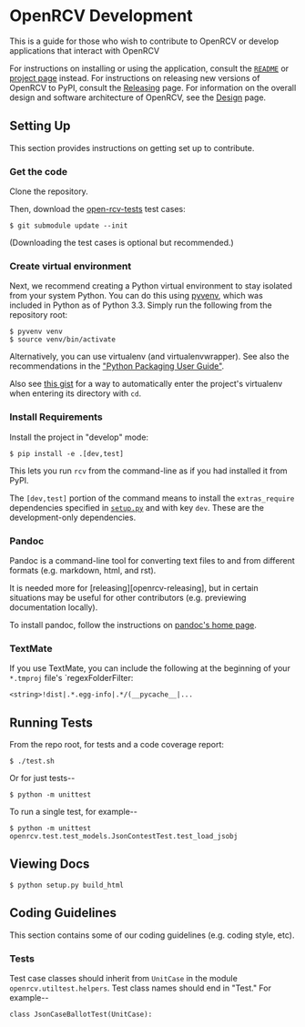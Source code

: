 OpenRCV Development
===================

This is a guide for those who wish to contribute to OpenRCV or develop
applications that interact with OpenRCV

For instructions on installing or using the application, consult the
[`README`][doc-readme] or [project page][open-rcv] instead.
For instructions on releasing new versions of OpenRCV to PyPI, consult
the [Releasing][doc-releasing] page.
For information on the overall design and software architecture of
OpenRCV, see the [Design][doc-design] page.


Setting Up
----------

This section provides instructions on getting set up to contribute.


### Get the code

Clone the repository.

Then, download the [open-rcv-tests][open-rcv-tests] test cases:

    $ git submodule update --init

(Downloading the test cases is optional but recommended.)


### Create virtual environment

Next, we recommend creating a Python virtual environment to stay
isolated from your system Python.  You can do this using [pyvenv][venv],
which was included in Python as of Python 3.3.  Simply run the following
from the repository root:

    $ pyvenv venv
    $ source venv/bin/activate

Alternatively, you can use virtualenv (and virtualenvwrapper).  See
also the recommendations in the ["Python Packaging User Guide"][pug].

Also see [this gist][workon-gist] for a way to automatically enter
the project's virtualenv when entering its directory with `cd`.


### Install Requirements

Install the project in "develop" mode:

    $ pip install -e .[dev,test]

This lets you run `rcv` from the command-line as if you had installed
it from PyPI.

The `[dev,test]` portion of the command means to install the `extras_require`
dependencies specified in [`setup.py`](setup.py) and with key `dev`.
These are the development-only dependencies.


### Pandoc

Pandoc is a command-line tool for converting text files to and from
different formats (e.g. markdown, html, and rst).

It is needed more for [releasing][openrcv-releasing], but in certain
situations may be useful for other contributors (e.g. previewing
documentation locally).

To install pandoc, follow the instructions on [pandoc's home page][pandoc].


### TextMate

If you use TextMate, you can include the following at the beginning of
your `*.tmproj` file's `regexFolderFilter:

    <string>!dist|.*.egg-info|.*/(__pycache__|...


Running Tests
-------------

From the repo root, for tests and a code coverage report:

    $ ./test.sh

Or for just tests--

    $ python -m unittest

To run a single test, for example--

    $ python -m unittest openrcv.test.test_models.JsonContestTest.test_load_jsobj


Viewing Docs
------------

    $ python setup.py build_html


Coding Guidelines
-----------------

This section contains some of our coding guidelines (e.g. coding style, etc).


### Tests

Test case classes should inherit from `UnitCase` in the module
`openrcv.utiltest.helpers`.  Test class names should end in "Test."
For example--

    class JsonCaseBallotTest(UnitCase):


[doc-design]: design.md
[doc-readme]: ../README.md
[doc-releasing]: releasing.md
[open-rcv]: https://github.com/cjerdonek/open-rcv
[open-rcv-tests]: https://github.com/cjerdonek/open-rcv-tests
[pandoc]: http://johnmacfarlane.net/pandoc/
[pug]: https://packaging.python.org/en/latest/tutorial.html
[venv]: https://docs.python.org/3/library/venv.html
[workon-gist]: https://gist.github.com/cjerdonek/7583644

